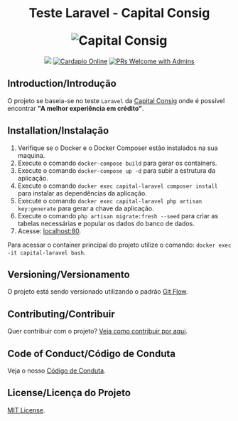 <h1 align="center">
  <p align="center">Teste Laravel - Capital Consig</p>
  <img src="https://imgur.com/fbwPu3A.jpg" alt="Capital Consig">
</h1>

<p align="center">
  <a href="#license"><img src="https://img.shields.io/github/license/sourcerer-io/hall-of-fame.svg?colorB=ff0000"></a>
  <a href="https://imgur.com/fbwPu3A.jpg"><img src="https://img.shields.io/badge/cardapio-working-brightgreen?color=green" alt="Cardapio Online"></a>
  <a href="CONTRIBUTING.md#pull-requests"><img src="https://img.shields.io/badge/PRs-welcome-brightgreen.svg" alt="PRs Welcome with Admins"></a>
</p>

## Introduction/Introdução

O projeto se baseia-se no teste `Laravel` da [Capital Consig](https://www.capitalconsig.com.br/home.html) onde é possível encontrar **"A melhor experiência em crédito"**.

## Installation/Instalação

1. Verifique se o Docker e o Docker Composer estão instalados na sua maquina.
2. Execute o comando `docker-compose build` para gerar os containers.
3. Execute o comando `docker-compose up -d` para subir a estrutura da aplicação.
4. Execute o comando `docker exec capital-laravel composer install` para instalar as dependências da aplicação.
5. Execute o comando `docker exec capital-laravel php artisan key:generate` para gerar a chave da aplicação.
6. Execute o comando `php artisan migrate:fresh --seed` para criar as tabelas necessárias e popular os dados do banco de dados.
7. Acesse: [localhost:80](http://localhost/).

Para acessar o container principal do projeto utilize o comando: `docker exec -it capital-laravel bash`.

## Versioning/Versionamento

O projeto está sendo versionado utilizando o padrão [Git Flow](https://medium.com/trainingcenter/utilizando-o-fluxo-git-flow-e63d5e0d5e04).

## Contributing/Contribuir

Quer contribuir com o projeto? [Veja como contribuir por aqui](./CONTRIBUTING.md).

## Code of Conduct/Código de Conduta

Veja o nosso [Código de Conduta](./CODE_OF_CONDUCT.md).

## License/Licença do Projeto

[MIT License](./LICENSE.md).
